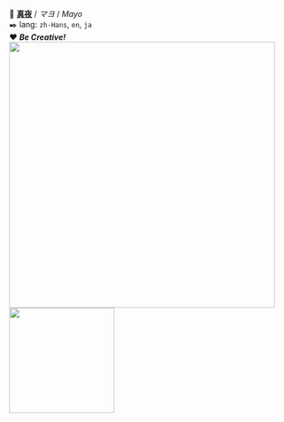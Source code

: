 📛 [**真夜**](//shoujo.io) / *マヨ* / *Mayo*   
✒️ lang: `zh-Hans`, `en`, `ja`  
❤️ ***Be Creative!***  
<img src="https://github-readme-stats.vercel.app/api?username=mayocream&count_private=true&show_icons=true&theme=radical&cache_seconds=1800" width="480" /><span>    </span><img src="https://github-readme-stats.vercel.app/api/top-langs/?username=mayocream&layout=compact&hide=html,css,scss&langs_count=10" height="190">
